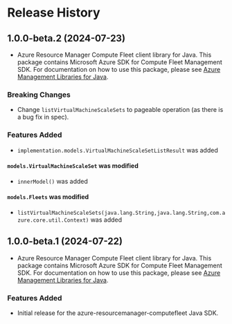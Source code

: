 # Release History

## 1.0.0-beta.2 (2024-07-23)

- Azure Resource Manager Compute Fleet client library for Java. This package contains Microsoft Azure SDK for Compute Fleet Management SDK. For documentation on how to use this package, please see [Azure Management Libraries for Java](https://aka.ms/azsdk/java/mgmt).

### Breaking Changes

* Change `listVirtualMachineScaleSets` to pageable operation (as there is a bug fix in spec). 

### Features Added

* `implementation.models.VirtualMachineScaleSetListResult` was added

#### `models.VirtualMachineScaleSet` was modified

* `innerModel()` was added

#### `models.Fleets` was modified

* `listVirtualMachineScaleSets(java.lang.String,java.lang.String,com.azure.core.util.Context)` was added

## 1.0.0-beta.1 (2024-07-22)

- Azure Resource Manager Compute Fleet client library for Java. This package contains Microsoft Azure SDK for Compute Fleet Management SDK. For documentation on how to use this package, please see [Azure Management Libraries for Java](https://aka.ms/azsdk/java/mgmt).

### Features Added

- Initial release for the azure-resourcemanager-computefleet Java SDK.
